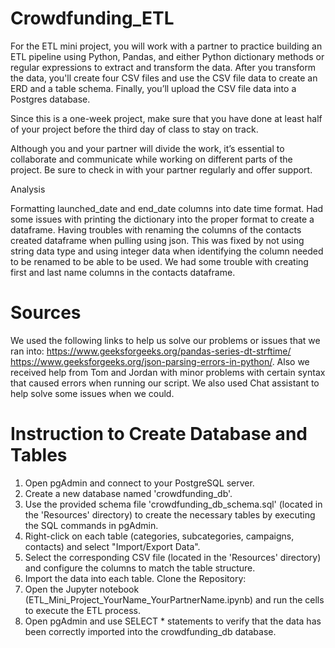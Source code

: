 # Crowdfunding_ETL

For the ETL mini project, you will work with a partner to practice building an ETL pipeline using Python, Pandas, and either Python dictionary methods or regular expressions to extract and transform the data. After you transform the data, you'll create four CSV files and use the CSV file data to create an ERD and a table schema. Finally, you’ll upload the CSV file data into a Postgres database.

Since this is a one-week project, make sure that you have done at least half of your project before the third day of class to stay on track.

Although you and your partner will divide the work, it’s essential to collaborate and communicate while working on different parts of the project. Be sure to check in with your partner regularly and offer support.

Analysis

Formatting launched_date and end_date columns into date time format. Had some issues with printing the dictionary into the proper format to create a dataframe. Having troubles with renaming the columns of the contacts created dataframe when pulling using json. This was fixed by not using string data type and using integer data when identifying the column needed to be renamed to be able to be used. We had some trouble with creating first and last name columns in the contacts dataframe.

# Sources
We used the following links to help us solve our problems or issues that we ran into: https://www.geeksforgeeks.org/pandas-series-dt-strftime/
https://www.geeksforgeeks.org/json-parsing-errors-in-python/. Also we received help from Tom and Jordan with minor problems with certain syntax that caused errors when running our script. We also used Chat assistant to help solve some issues when we could.

# Instruction to Create Database and Tables
1. Open pgAdmin and connect to your PostgreSQL server.
2. Create a new database named 'crowdfunding_db'.
3. Use the provided schema file 'crowdfunding_db_schema.sql' (located in the 'Resources' directory) to create the necessary tables by executing the SQL commands in pgAdmin.
4. Right-click on each table (categories, subcategories, campaigns, contacts) and select "Import/Export Data".
5. Select the corresponding CSV file (located in the 'Resources' directory) and configure the columns to match the table structure.
6. Import the data into each table.
Clone the Repository:
7. Open the Jupyter notebook (ETL_Mini_Project_YourName_YourPartnerName.ipynb) and run the cells to execute the ETL process.
8. Open pgAdmin and use SELECT * statements to verify that the data has been correctly imported into the crowdfunding_db database.
